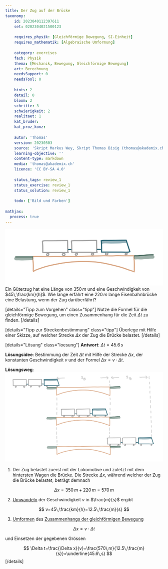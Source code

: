 ```yaml
---
title: Der Zug auf der Brücke
taxonomy:
	id: 2023040112397611
	set: 0202304021500123

	requires_physik: [Gleichförmige Bewegung, SI-Einheit]
	requires_mathematik: [Algebraische Umformung]

	category: exercises
	fach: Physik
	thema: [Mechanik, Bewegung, Gleichförmige Bewegung]
	art: Berechnung
	needsSupport: 0
	needsTool: 0

	hints: 2
	detail: 0
	bloom: 2
	schritte: 3
	schwierigkeit: 2
	realitaet: 1
	kat_bruder:
	kat_proz_konz: 

	autor: 'Thomas'
	version: 20230503
	source: 'Skript Markus Wey, Skript Thomas Bisig (thomas@akademix.ch)'
	learning-objective: ''
	content-type: markdown
	media: 'thomas@akademix.ch'
	licence: 'CC BY-SA 4.0'

	status_tags: review_1
	status_exercise: review_1
	status_solution: review_1

	todo: ['Bild und Farben']

mathjax:
  process: true
---
```

![Ein Zug fährt über eine Brücke](exercise1-1.svg?resize=400,150&class=float-right) Ein Güterzug hat eine Länge von $350\,m$ und eine Geschwindigkeit von $45\,\frac{km}{h}$. Wie lange erfährt eine $220\,m$ lange Eisenbahnbrücke eine Belastung, wenn der Zug darüberfährt?

[details="Tipp zum Vorgehen" class="tipp"]
Nutze die Formel für die gleichförmige Bewegung, um einen Zusammenhang für die Zeit $\Delta t$ zu finden.
[/details]

[details="Tipp zur Streckenbestimmung" class="tipp"]
Überlege mit Hilfe einer Skizze, auf welcher Strecke $\Delta x$ der Zug die Brücke belastet.
[/details]

[details="Lösung" class="loesung"]
**Antwort**: $\Delta t=45.6\,s$

**Lösungsidee**: Bestimmung der Zeit $\Delta t$ mit Hilfe der Strecke $\Delta x$, der konstanten Geschwindigkeit $v$ und der Formel $\Delta x=v\cdot \Delta t$.

**Lösungsweg**:
![Ein Zug fährt über eine Brücke](exercise1-2.svg?resize=500,400&class=float-right) 
1. Der Zug belastet zuerst mit der Lokomotive und zuletzt mit dem hintersten Wagen die Brücke. Die Strecke $\Delta x$, während welcher der Zug die Brücke belastet, beträgt demnach

$$
\Delta x=350\,m + 220\,m=570\,m
$$

2. [Umwandeln](/konzepte/konzept-1) der Geschwindigkeit $v$ in $\frac{m}{s}$ ergibt

$$
v=45\,\frac{km}{h}=12.5\,\frac{m}{s}
$$

3. [Umformen](/konzepte/konzept-1) des [Zusammenhangs der gleichförmigen Bewegung](/konzepte/konzept-1)

$$
\Delta x=v\cdot \Delta t
$$

und Einsetzen der gegebenen Grössen

$$
\Delta t=\frac{\Delta x}{v}=\frac{570\,m}{12.5\,\frac{m}{s}}=\underline{45.6\,s}
$$
[/details]